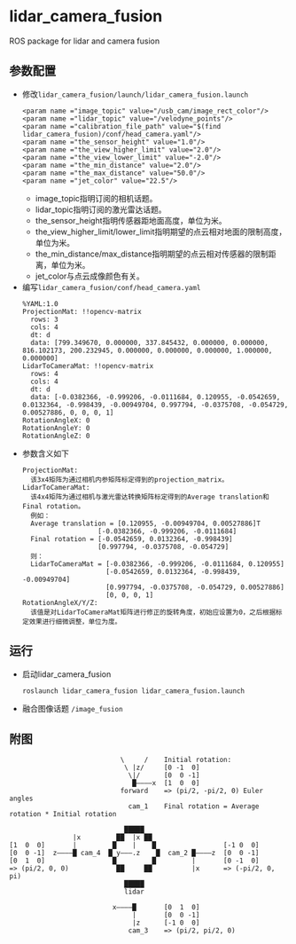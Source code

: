 # lidar_camera_fusion

ROS package for lidar and camera fusion

## 参数配置
 - 修改`lidar_camera_fusion/launch/lidar_camera_fusion.launch`
   ```Shell
   <param name ="image_topic" value="/usb_cam/image_rect_color"/>
   <param name ="lidar_topic" value="/velodyne_points"/>
   <param name ="calibration_file_path" value="$(find lidar_camera_fusion)/conf/head_camera.yaml"/>
   <param name ="the_sensor_height" value="1.0"/>
   <param name ="the_view_higher_limit" value="2.0"/>
   <param name ="the_view_lower_limit" value="-2.0"/>
   <param name ="the_min_distance" value="2.0"/>
   <param name ="the_max_distance" value="50.0"/>
   <param name ="jet_color" value="22.5"/>
   ```
    - image_topic指明订阅的相机话题。
    - lidar_topic指明订阅的激光雷达话题。
    - the_sensor_height指明传感器距地面高度，单位为米。
    - the_view_higher_limit/lower_limit指明期望的点云相对地面的限制高度，单位为米。
    - the_min_distance/max_distance指明期望的点云相对传感器的限制距离，单位为米。
    - jet_color与点云成像颜色有关。
 - 编写`lidar_camera_fusion/conf/head_camera.yaml`
   ```Shell
   %YAML:1.0
   ProjectionMat: !!opencv-matrix
     rows: 3
     cols: 4
     dt: d
     data: [799.349670, 0.000000, 337.845432, 0.000000, 0.000000, 816.102173, 200.232945, 0.000000, 0.000000, 0.000000, 1.000000, 0.000000]
   LidarToCameraMat: !!opencv-matrix
     rows: 4
     cols: 4
     dt: d
     data: [-0.0382366, -0.999206, -0.0111684, 0.120955, -0.0542659, 0.0132364, -0.998439, -0.00949704, 0.997794, -0.0375708, -0.054729, 0.00527886, 0, 0, 0, 1]
   RotationAngleX: 0
   RotationAngleY: 0
   RotationAngleZ: 0
   ```
 - 参数含义如下
   ```Shell
   ProjectionMat:
     该3x4矩阵为通过相机内参矩阵标定得到的projection_matrix。
   LidarToCameraMat:
     该4x4矩阵为通过相机与激光雷达转换矩阵标定得到的Average translation和Final rotation。
     例如：
     Average translation = [0.120955, -0.00949704, 0.00527886]T
                      [-0.0382366, -0.999206, -0.0111684]
     Final rotation = [-0.0542659, 0.0132364, -0.998439]
                      [0.997794, -0.0375708, -0.054729]
     则：
     LidarToCameraMat = [-0.0382366, -0.999206, -0.0111684, 0.120955]
                        [-0.0542659, 0.0132364, -0.998439, -0.00949704]
                        [0.997794, -0.0375708, -0.054729, 0.00527886]
                        [0, 0, 0, 1]
   RotationAngleX/Y/Z:
     该值是对LidarToCameraMat矩阵进行修正的旋转角度，初始应设置为0，之后根据标定效果进行细微调整，单位为度。
   ```

## 运行
 - 启动lidar_camera_fusion
   ```Shell
   roslaunch lidar_camera_fusion lidar_camera_fusion.launch
   ```
 - 融合图像话题
   `/image_fusion`

## 附图
   ```Shell
                               \     /    Initial rotation:
                                \ |z/     [0 -1  0]
                                 \|/      [0  0 -1]
                                  █————x  [1  0  0]
                               forward    => (pi/2, -pi/2, 0) Euler angles
                                 cam_1    Final rotation = Average rotation * Initial rotation
  
                                █████
                   |x         ██  |x ██
   [1  0  0]       |         █    |    █                 [-1 0  0]
   [0  0 -1]  z————█ cam_4  █ y———.z    █  cam_2 █————z  [0  0 -1]
   [0  1  0]                 █         █         |       [0 -1  0]
   => (pi/2, 0, 0)            ██     ██          |x      => (-pi/2, 0, pi)
                                █████
                                lidar

                             x————█       [0  1  0]
                                  |       [0  0 -1]
                                  |z      [-1 0  0]
                                 cam_3    => (pi/2, pi/2, 0)
   ```



